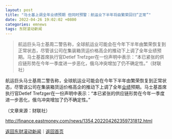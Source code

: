 ```yaml
---
layout: post
title: "马士基上调全年业绩预期 但同时预警：航运业下半年将由繁荣回归“正常”"
date: 2022-04-26 19:02:02 +0800
categories: emnews
tags: 东财滚动新闻
---
```

> 航运巨头马士基周二警告称，全球航运业可能会在今年下半年由繁荣恢复到正常状态，尽管该公司在集装箱货运价格高企的推动下上调了全年业绩预期。马士基首席执行官Detlef Trefzger在一份声明中表示：“本已紧张的供应链形势在今年一季度进一步恶化，俄乌冲突增加了仍不确定性。”（财联社）

<p>航运巨头马士基周二警告称，全球航运业可能会在今年下半年由繁荣恢复到正常状态，尽管该公司在集装箱货运价格高企的推动下上调了全年<span id="Info.3321"><a href="http://data.eastmoney.com/bbsj/" class="infokey">业绩</a></span>预期。马士基首席执行官Detlef Trefzger在一份声明中表示：“本已紧张的供应链形势在今年一季度进一步恶化，俄乌冲突增加了仍不确定性。”</p><p class="em_media">（文章来源：财联社）</p>

<http://finance.eastmoney.com/news/1354,202204262359731812.html>

[返回东财滚动新闻](//finews.withounder.com/emnews/)｜[返回首页](//finews.withounder.com/)